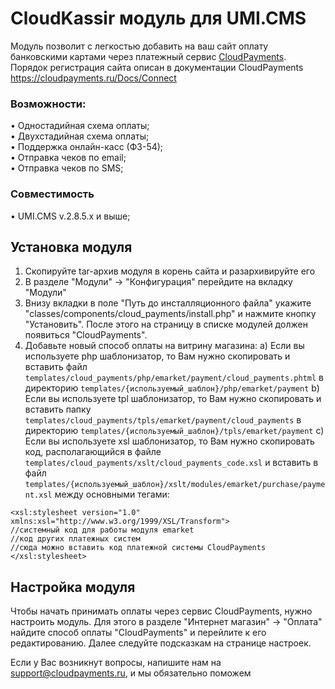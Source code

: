 #  CloudKassir модуль для UMI.CMS

Модуль позволит с легкостью добавить на ваш сайт оплату банковскими картами через платежный сервис [CloudPayments](https://cloudpayments.ru).
Порядок регистрация сайта описан в документации CloudPayments https://cloudpayments.ru/Docs/Connect


### Возможности:  
• Одностадийная схема оплаты;  
• Двухстадийная схема оплаты;  
• Поддержка онлайн-касс (ФЗ-54);  
• Отправка чеков по email;  
• Отправка чеков по SMS;  


### Совместимость
• UMI.CMS v.2.8.5.x и выше;


## Установка модуля

1. Скопируйте tar-архив модуля в корень сайта и разархивируйте его
2. В разделе "Модули" -> "Конфигурация" перейдите на вкладку "Модули"
3. Внизу вкладки в поле "Путь до инсталляционного файла" укажите "classes/components/cloud_payments/install.php"  и нажмите кнопку "Установить". После этого на страницу в списке модулей должен появиться "CloudPayments".
4. Добавьте новый способ оплаты на витрину магазина:
a) Если вы используете php шаблонизатор, то Вам нужно скопировать и вставить файл `templates/cloud_payments/php/emarket/payment/cloud_payments.phtml` в директорию `templates/{используемый_шаблон}/php/emarket/payment`
b) Если вы используете tpl шаблонизатор, то Вам нужно скопировать и вставить папку `templates/cloud_payments/tpls/emarket/payment/cloud_payments` в директорию `templates/{используемый_шаблон}/tpls/emarket/payment`
c) Если вы используете xsl шаблонизатор, то Вам нужно скопировать код, располагающийся в файле `templates/cloud_payments/xslt/cloud_payments_code.xsl` и вставить в файл `templates/{используемый_шаблон}/xslt/modules/emarket/purchase/payment.xsl` между основными тегами:

```
<xsl:stylesheet	version="1.0" xmlns:xsl="http://www.w3.org/1999/XSL/Transform">
//системный код для работы модуля emarket
//код других платежных систем
//сюда можно вставить код платежной системы CloudPayments
</xsl:stylesheet>
```

## Настройка модуля
Чтобы начать принимать оплаты через сервис CloudPayments, нужно настроить модуль.
 Для этого в разделе "Интернет магазин" -> "Оплата" найдите способ оплаты "CloudPayments" и перейлите к его редактированию.
 Далее следуйте подсказкам на странице настроек.

Если у Вас возникнут вопросы, напишите нам на [support@cloudpayments.ru](mailto:support@cloudpayments.ru), и мы обязательно поможем 

